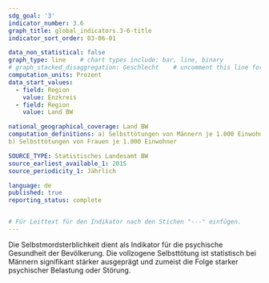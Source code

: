```yaml
---
sdg_goal: '3'
indicator_number: 3.6
graph_title: global_indicators.3-6-title 
indicator_sort_order: 03-06-01

data_non_statistical: false
graph_type: line    # chart types include: bar, line, binary
# graph_stacked_disaggregation: Geschlecht    # uncomment this line for stacked bars. eplace "Geschlecht" with the field of aggregation.
computation_units: Prozent
data_start_values:
  - field: Region
    value: Enzkreis
  - field: Region
    value: Land BW

national_geographical_coverage: Land BW
computation_definitions: a) Selbsttötungen von Männern je 1.000 Einwohner<br>
b) Selbsttötungen von Frauen je 1.000 Einwohner

SOURCE_TYPE: Statistisches Landesamt BW
source_earliest_available_1: 2015
source_periodicity_1: Jährlich

language: de   
published: true
reporting_status: complete


# Für Leittext für den Indikator nach den Stichen "---" einfügen.
---
```


Die Selbstmordsterblichkeit dient als Indikator für die psychische Gesundheit der Bevölkerung. Die vollzogene Selbsttötung ist statistisch bei Männern signifikant stärker ausgeprägt und zumeist die Folge starker psychischer Belastung oder Störung.